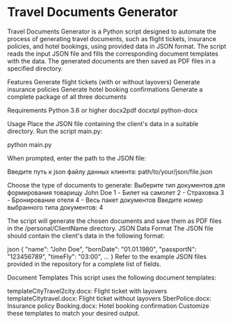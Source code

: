 # Travel Documents Generator

Travel Documents Generator is a Python script designed to automate the process of generating travel documents, such as flight tickets, insurance policies, and hotel bookings, using provided data in JSON format. The script reads the input JSON file and fills the corresponding document templates with the data. The generated documents are then saved as PDF files in a specified directory.

Features
Generate flight tickets (with or without layovers)
Generate insurance policies
Generate hotel booking confirmations
Generate a complete package of all three documents

Requirements
Python 3.6 or higher
docx2pdf
docxtpl
python-docx

Usage
Place the JSON file containing the client's data in a suitable directory.
Run the script main.py:

python main.py

When prompted, enter the path to the JSON file:

Введите путь к json файлу данных клиента: path/to/your/json/file.json

Choose the type of documents to generate:
Выберите тип документов для формирования товарищу John Doe
1 - Билет на самолет
2 - Страховка
3 - Бронирование отеля
4 - Весь пакет документов
Введите номер выбранного типа документов: 4

The script will generate the chosen documents and save them as PDF files in the /personal/ClientName directory.
JSON Data Format
The JSON file should contain the client's data in the following format:

json
{
  "name": "John Doe",
  "bornDate": "01.01.1980",
  "passportN": "123456789",
  "timeFly": "03:00",
  ...
}
Refer to the example JSON files provided in the repository for a complete list of fields.

Document Templates
This script uses the following document templates:

templateCityTravel2city.docx: Flight ticket with layovers
templateCitytravel.docx: Flight ticket without layovers
SberPolice.docx: Insurance policy
Booking.docx: Hotel booking confirmation
Customize these templates to match your desired output.
